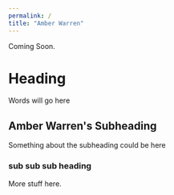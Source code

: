```yaml
---
permalink: /
title: "Amber Warren"
---
```


Coming Soon.

# Heading
 
 Words will go here

## Amber Warren's Subheading


Something about the subheading could be here


### sub sub sub heading

More stuff here.
